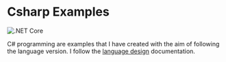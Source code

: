 # Csharp Examples

![.NET Core](https://github.com/ibrahimatay/CsharpLangExamples/workflows/.NET%20Core/badge.svg)

C# programming are examples that I have created with the aim of following the language version. I follow the [language design] documentation.

[language design]: https://github.com/dotnet/csharplang

